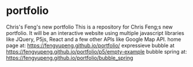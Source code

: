 # portfolio
Chris's Feng's new portfolio
This is a repository for Chris Feng;s new portfolio. It will be an interactive website using multiple javascript libraries like JQuery, P5js, React and a few other APIs like Google Map API. 
home page at: https://fengyupeng.github.io/portfolio/
expressieve bubble at https://fengyupeng.github.io/portfolio/p5/empty-example
bubble spring at: https://fengyupeng.github.io/portfolio/bubble_spring
